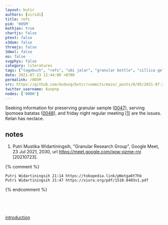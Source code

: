 ```yaml
---
layout: butir
authors: [viridi]
title: refs
pid: '005M'
mathjax: true
chartjs: false
ptext: false
x3dom: false
threejs: false
3dmol: false
oo: false
svgphys: false
category: literatures
tags: ["tagebuch", "refs", "ubi jalar", "granular bottle", "sillica gel"]
date: 2021-07-23 12:44:00 +0700
permalink: /005M
src: https://github.com/dudung/butir/commits/main/_posts/0/05/2021-07-23-refs.md
twitter_username: 6unpnp
nodes: ['0000']
---
```

Seeking information for preserving granular sample ([0047](0047)), serving Ipomoea batatas ([0048](0048)), and friday night regular meeting [[1](#r01)] are the issues. Kelan has neclace.

## notes
1. <a name="r01"></a>Putri Mustika Widartiningsih, "Granular Research Group", Google Meet, 23 Jul 2021, 2030, url <https://meet.google.com/qow-pzme-rni> [20210723].

{% comment %}
```
Putri Widartiningsih 21:14 https://tokopedia.link/pNotga6Y7hb
Putri Widartiningsih 21:47 https://vixra.org/pdf/1510.0403v1.pdf
```
{% endcomment %}


## &nbsp;
[introduction](0000)

